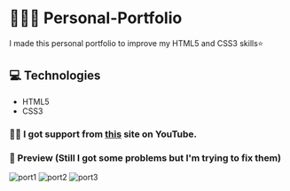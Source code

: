 # 💁🏻‍♀️ Personal-Portfolio
I made this personal portfolio to improve my HTML5 and CSS3 skills⭐️

## 💻 Technologies 
- HTML5
- CSS3

### 💪🏻 I got support from [this](https://www.youtube.com/watch?v=ONqgNVWJ-Dw&ab_channel=TheWebShala) site on YouTube.

### 👀 Preview (Still I got some problems but I'm trying to fix them) 

![port1](https://user-images.githubusercontent.com/47380312/101939981-d830c300-3bf6-11eb-87c0-8edd9784a3a4.JPG)
![port2](https://user-images.githubusercontent.com/47380312/101939775-82f4b180-3bf6-11eb-9a52-2b67f0380297.JPG)
![port3](https://user-images.githubusercontent.com/47380312/101939782-84be7500-3bf6-11eb-8373-d18790a78012.JPG)

